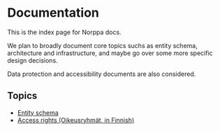 # Documentation

This is the index page for Norppa docs.

We plan to broadly document core topics suchs as entity schema, architecture and infrastructure, and maybe go over some more specific design decisions.

Data protection and accessibility documents are also considered.

## Topics

- [Entity schema](https://github.com/UniversityOfHelsinkiCS/palaute/blob/master/documentation/entity_diagram.md)
- [Access rights (Oikeusryhmät, in Finnish)](https://github.com/UniversityOfHelsinkiCS/palaute/blob/master/documentation/oikeusryhmat.md)
